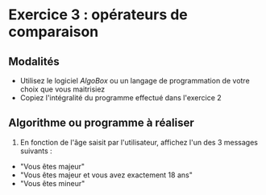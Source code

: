 # Exercice 3 : opérateurs de comparaison

## Modalités

- Utilisez le logiciel *AlgoBox* ou un langage de programmation de votre choix que vous maitrisiez
- Copiez l'intégralité du programme effectué dans l'exercice 2

## Algorithme ou programme à réaliser

1. En fonction de l'âge saisit par l'utilisateur, affichez l'un des 3 messages suivants :

- "Vous êtes majeur"
- "Vous êtes majeur et vous avez exactement 18 ans"
- "Vous êtes mineur"